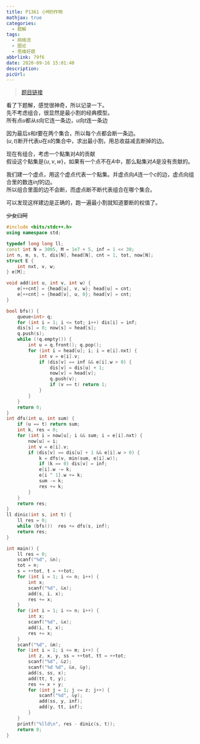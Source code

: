 ```yaml
---
title: P1361 小M的作物
mathjax: true
categories:
  - 题解
tags:
  - 网络流
  - 图论
  - 思维好题
abbrlink: 79f6
date: 2020-09-16 15:01:40
description:
picUrl:
---
```



>[题目链接](https://www.luogu.com.cn/problem/P1361)  

看了下题解，感觉很神奇，所以记录一下。  
先不考虑组合，很显然是最小割的经典模型。  
所有点$u$都从$s$向它连一条边，$u$向$t$连一条边  

因为最后$s$和$t$要在两个集合，所以每个点都会断一条边。  
$(u,t)$断开代表$u$在$s$的集合中，求出最小割，用总收益减去断掉的边。  

现在有组合，考虑一个點集对$A$的贡献  
假设这个點集是$\{u,v,w \}$，如果有一个点不在$A$中，那么點集对$A$是没有贡献的。  

我们建一个虚点，用这个虚点代表一个點集。并虚点向$A$连一个$c$的边，虚点向组合里的数连$inf$的边。  
所以组合里面的边不会断，而虚点断不断代表组合在哪个集合。  

可以发现这样建边是正确的，跑一遍最小割就知道要断的权值了。  

~~少女口阿~~  

```cpp
#include <bits/stdc++.h>
using namespace std;

typedef long long ll;
const int N = 3005, M = 1e7 + 5, inf = 1 << 30;
int n, m, s, t, dis[N], head[N], cnt = 1, tot, now[N];
struct E {
    int nxt, v, w;
} e[M];

void add(int u, int v, int w) {
	e[++cnt] = {head[u], v, w}; head[u] = cnt;
	e[++cnt] = {head[v], u, 0}; head[v] = cnt;
}

bool bfs() {
    queue<int> q;
    for (int i = 1; i <= tot; i++) dis[i] = inf;
    dis[s] = 0; now[s] = head[s];
    q.push(s);
    while (!q.empty()) {
        int u = q.front(); q.pop();
        for (int i = head[u]; i; i = e[i].nxt) {
            int v = e[i].v;
            if (dis[v] == inf && e[i].w > 0) {
                dis[v] = dis[u] + 1;
                now[v] = head[v];
                q.push(v);
                if (v == t) return 1;
            }
        }
    }
    return 0;
}
int dfs(int u, int sum) {
    if (u == t) return sum;
    int k, res = 0;
    for (int i = now[u]; i && sum; i = e[i].nxt) {
        now[u] = i;
        int v = e[i].v;
        if (dis[v] == dis[u] + 1 && e[i].w > 0) {
            k = dfs(v, min(sum, e[i].w));
            if (k == 0) dis[v] = inf;
            e[i].w -= k;
            e[i ^ 1].w += k;
            sum -= k;
            res += k;
        }
    }
    return res;
}
ll dinic(int s, int t) {
    ll res = 0;
    while (bfs())  res += dfs(s, inf);
    return res;
}

int main() {
	ll res = 0;
    scanf("%d", &n);
	tot = n;
	s = ++tot, t = ++tot;
	for (int i = 1; i <= n; i++) {
		int x;
		scanf("%d", &x);
		add(s, i, x);
		res += x;
	} 
	for (int i = 1; i <= n; i++) {
		int x;
		scanf("%d", &x);
		add(i, t, x);
		res += x;
	}
	scanf("%d", &m);
	for (int i = 1; i <= m; i++) {
		int z, x, y, ss = ++tot, tt = ++tot;
		scanf("%d", &z);
		scanf("%d %d", &x, &y);
		add(s, ss, x);
		add(tt, t, y);
		res += x + y;
		for (int j = 1; j <= z; j++) {
			scanf("%d", &y);
            add(ss, y, inf);
			add(y, tt, inf);
		}
	}
	printf("%lld\n", res - dinic(s, t));
	return 0;
}

```